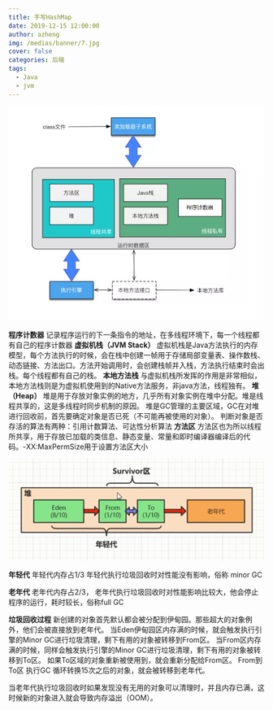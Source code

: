 ```yaml
---
title: 手写HashMap
date: 2019-12-15 12:00:00
author: azheng
img: /medias/banner/7.jpg
cover: false
categories: 后端
tags:
  - Java
  - jvm
---
```




![avatar](/themes/hexo-theme-matery/source/medias/articlePic/jvm1.png)

**程序计数器**
记录程序运行的下一条指令的地址，在多线程环境下，每一个线程都有自己的程序计数器
**虚拟机栈（JVM Stack）**
虚拟机栈是Java方法执行的内存模型，每个方法执行的时候，会在栈中创建一帧用于存储局部变量表、操作数栈、动态链接、方法出口。方法开始调用时，会创建栈帧并入栈，方法执行结束时会出栈。每个线程都有自己的栈。
**本地方法栈**
与虚拟机栈所发挥的作用是非常相似，本地方法栈则是为虚拟机使用到的Native方法服务，非java方法，线程独有。
**堆（Heap）**
堆是用于存放对象实例的地方，几乎所有对象实例在堆中分配。堆是线程共享的，这是多线程时同步机制的原因。
堆是GC管理的主要区域，GC在对堆进行回收前，首先要确定对象是否已死（不可能再被使用的对象）。
判断对象是否存活的算法有两种：引用计数算法、可达性分析算法
**方法区**
方法区也为所以线程所共享，用于存放已加载的类信息、静态变量、常量和即时编译器编译后的代码。-XX:MaxPermSize用于设置方法区大小


![avatar](/themes/hexo-theme-matery/source/medias/articlePic/jvm2.png)

**年轻代**
年轻代内存占1/3
年轻代执行垃圾回收时对性能没有影响，俗称 minor GC

**老年代**
老年代内存占2/3，
老年代执行垃圾回收时对性能影响比较大，他会停止程序的运行，耗时较长，俗称full GC

**垃圾回收过程**
新创建的对象首先默认都会被分配到伊甸园。那些超大的对象例外，他们会被直接放到老年代。
当Eden伊甸园区内存满的时候，就会触发执行引擎的Minor GC进行垃圾清理，剩下有用的对象被转移到From区。
当From区内存满的时候，同样会触发执行引擎的Minor GC进行垃圾清理，剩下有用的对象被转移到To区。
如果To区域的对象重新被使用到，就会重新分配给From区。
From到To区 执行GC 循环转换15次之后的对象，就会被转移到老年代。

当老年代执行垃圾回收时如果发现没有无用的对象可以清理时，并且内存已满，这时候新的对象进入就会导致内存溢出（OOM）。